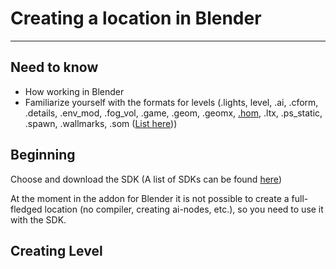 # Creating a location in Blender

___

## Need to know

- How working in Blender
- Familiarize yourself with the formats for levels (.lights, level, .ai, .cform, .details, .env_mod, .fog_vol, .game, .geom, .geomx, [.hom](../main-folders-and-files/file-formats/index.html#hom-hierarchical-occlusion-mapping), .ltx, .ps_static, .spawn, .wallmarks, .som ([List here](../main-folders-and-files/file-formats/index.html)))

## Beginning

Choose and download the SDK (A list of SDKs can be found [here](../modding-tools/modding-tools.md))

At the moment in the addon for Blender it is not possible to create a full-fledged location (no compiler, creating ai-nodes, etc.), so you need to use it with the SDK.

## Creating Level


